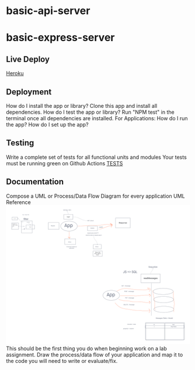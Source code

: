 # basic-api-server

# basic-express-server

## Live Deploy
[Heroku](https://)

## Deployment
How do I install the app or library?
Clone this app and install all dependencies.
How do I test the app or library?
Run "NPM test" in the terminal once all dependencies are installed.
For Applications:
How do I run the app?
How do I set up the app?

## Testing
Write a complete set of tests for all functional units and modules
Your tests must be running green on Github Actions
[TESTS](./__tests__)

## Documentation
Compose a UML or Process/Data Flow Diagram for every application
UML Reference
![Lab03](img/lab3.png)
This should be the first thing you do when beginning work on a lab assignment.
Draw the process/data flow of your application and map it to the code you will need to write or evaluate/fix.